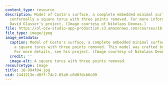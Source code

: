 ```yaml
---
content_type: resource
description: Model of Costa's surface, a complete embedded minimal surface that is
  conformally a square torus with three points removed. For more information, see
  David Glasser's project. (Image courtesy of Nikolaos Deonas.)
file: https://ol-ocw-studio-app-production.s3.amazonaws.com/courses/18-994-seminar-in-geometry-fall-2004/1441213ed8ff74c265a0c0d8fdcb6c09_18-994f04.jpg
file_type: image/jpeg
image_metadata:
  caption: Model of Costa's surface, a complete embedded minimal surface that is conformally
    a square torus with three points removed. This model was crafted by David Glasser.
    For more details, see his project. (Image courtesy of Nikolaos Deonas.)
  credit: ''
  image-alt: A square torus with three points removed.
resourcetype: Image
title: 18-994f04.jpg
uid: 1441213e-d8ff-74c2-65a0-c0d8fdcb6c09
---
```

